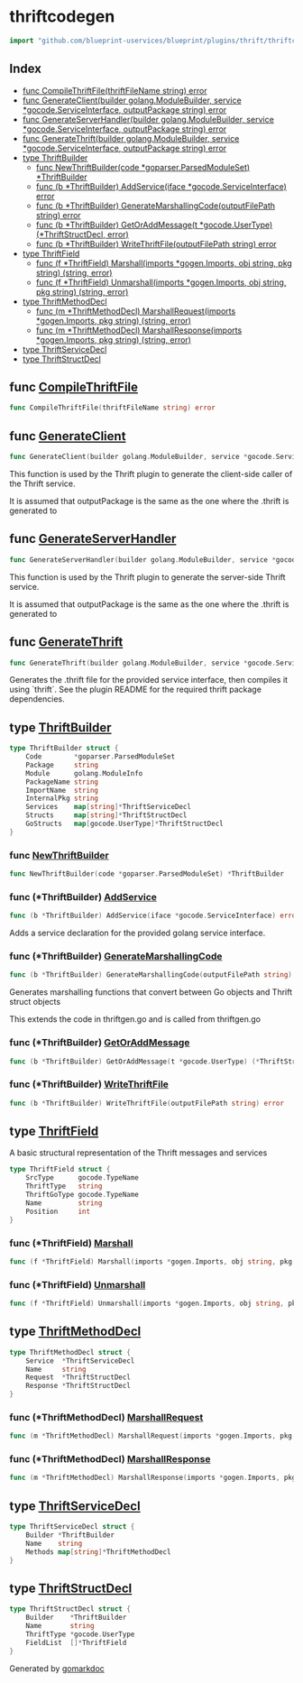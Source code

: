 <!-- Code generated by gomarkdoc. DO NOT EDIT -->

# thriftcodegen

```go
import "github.com/blueprint-uservices/blueprint/plugins/thrift/thriftcodegen"
```

## Index

- [func CompileThriftFile\(thriftFileName string\) error](<#CompileThriftFile>)
- [func GenerateClient\(builder golang.ModuleBuilder, service \*gocode.ServiceInterface, outputPackage string\) error](<#GenerateClient>)
- [func GenerateServerHandler\(builder golang.ModuleBuilder, service \*gocode.ServiceInterface, outputPackage string\) error](<#GenerateServerHandler>)
- [func GenerateThrift\(builder golang.ModuleBuilder, service \*gocode.ServiceInterface, outputPackage string\) error](<#GenerateThrift>)
- [type ThriftBuilder](<#ThriftBuilder>)
  - [func NewThriftBuilder\(code \*goparser.ParsedModuleSet\) \*ThriftBuilder](<#NewThriftBuilder>)
  - [func \(b \*ThriftBuilder\) AddService\(iface \*gocode.ServiceInterface\) error](<#ThriftBuilder.AddService>)
  - [func \(b \*ThriftBuilder\) GenerateMarshallingCode\(outputFilePath string\) error](<#ThriftBuilder.GenerateMarshallingCode>)
  - [func \(b \*ThriftBuilder\) GetOrAddMessage\(t \*gocode.UserType\) \(\*ThriftStructDecl, error\)](<#ThriftBuilder.GetOrAddMessage>)
  - [func \(b \*ThriftBuilder\) WriteThriftFile\(outputFilePath string\) error](<#ThriftBuilder.WriteThriftFile>)
- [type ThriftField](<#ThriftField>)
  - [func \(f \*ThriftField\) Marshall\(imports \*gogen.Imports, obj string, pkg string\) \(string, error\)](<#ThriftField.Marshall>)
  - [func \(f \*ThriftField\) Unmarshall\(imports \*gogen.Imports, obj string, pkg string\) \(string, error\)](<#ThriftField.Unmarshall>)
- [type ThriftMethodDecl](<#ThriftMethodDecl>)
  - [func \(m \*ThriftMethodDecl\) MarshallRequest\(imports \*gogen.Imports, pkg string\) \(string, error\)](<#ThriftMethodDecl.MarshallRequest>)
  - [func \(m \*ThriftMethodDecl\) MarshallResponse\(imports \*gogen.Imports, pkg string\) \(string, error\)](<#ThriftMethodDecl.MarshallResponse>)
- [type ThriftServiceDecl](<#ThriftServiceDecl>)
- [type ThriftStructDecl](<#ThriftStructDecl>)


<a name="CompileThriftFile"></a>
## func [CompileThriftFile](<https://github.com/Blueprint-uServices/blueprint/blob/main/plugins/thrift/thriftcodegen/thriftgen.go#L78>)

```go
func CompileThriftFile(thriftFileName string) error
```



<a name="GenerateClient"></a>
## func [GenerateClient](<https://github.com/Blueprint-uServices/blueprint/blob/main/plugins/thrift/thriftcodegen/clientgen.go#L17>)

```go
func GenerateClient(builder golang.ModuleBuilder, service *gocode.ServiceInterface, outputPackage string) error
```

This function is used by the Thrift plugin to generate the client\-side caller of the Thrift service.

It is assumed that outputPackage is the same as the one where the .thrift is generated to

<a name="GenerateServerHandler"></a>
## func [GenerateServerHandler](<https://github.com/Blueprint-uServices/blueprint/blob/main/plugins/thrift/thriftcodegen/servergen.go#L17>)

```go
func GenerateServerHandler(builder golang.ModuleBuilder, service *gocode.ServiceInterface, outputPackage string) error
```

This function is used by the Thrift plugin to generate the server\-side Thrift service.

It is assumed that outputPackage is the same as the one where the .thrift is generated to

<a name="GenerateThrift"></a>
## func [GenerateThrift](<https://github.com/Blueprint-uServices/blueprint/blob/main/plugins/thrift/thriftcodegen/thriftgen.go#L20>)

```go
func GenerateThrift(builder golang.ModuleBuilder, service *gocode.ServiceInterface, outputPackage string) error
```

Generates the .thrift file for the provided service interface, then compiles it using \`thrift\`. See the plugin README for the required thrift package dependencies.

<a name="ThriftBuilder"></a>
## type [ThriftBuilder](<https://github.com/Blueprint-uServices/blueprint/blob/main/plugins/thrift/thriftcodegen/thriftgen.go#L124-L134>)



```go
type ThriftBuilder struct {
    Code        *goparser.ParsedModuleSet
    Package     string
    Module      golang.ModuleInfo
    PackageName string
    ImportName  string
    InternalPkg string
    Services    map[string]*ThriftServiceDecl
    Structs     map[string]*ThriftStructDecl
    GoStructs   map[gocode.UserType]*ThriftStructDecl
}
```

<a name="NewThriftBuilder"></a>
### func [NewThriftBuilder](<https://github.com/Blueprint-uServices/blueprint/blob/main/plugins/thrift/thriftcodegen/thriftgen.go#L136>)

```go
func NewThriftBuilder(code *goparser.ParsedModuleSet) *ThriftBuilder
```



<a name="ThriftBuilder.AddService"></a>
### func \(\*ThriftBuilder\) [AddService](<https://github.com/Blueprint-uServices/blueprint/blob/main/plugins/thrift/thriftcodegen/thriftgen.go#L220>)

```go
func (b *ThriftBuilder) AddService(iface *gocode.ServiceInterface) error
```

Adds a service declaration for the provided golang service interface.

<a name="ThriftBuilder.GenerateMarshallingCode"></a>
### func \(\*ThriftBuilder\) [GenerateMarshallingCode](<https://github.com/Blueprint-uServices/blueprint/blob/main/plugins/thrift/thriftcodegen/marshallgen.go#L20>)

```go
func (b *ThriftBuilder) GenerateMarshallingCode(outputFilePath string) error
```

Generates marshalling functions that convert between Go objects and Thrift struct objects

This extends the code in thriftgen.go and is called from thriftgen.go

<a name="ThriftBuilder.GetOrAddMessage"></a>
### func \(\*ThriftBuilder\) [GetOrAddMessage](<https://github.com/Blueprint-uServices/blueprint/blob/main/plugins/thrift/thriftcodegen/thriftgen.go#L240>)

```go
func (b *ThriftBuilder) GetOrAddMessage(t *gocode.UserType) (*ThriftStructDecl, error)
```



<a name="ThriftBuilder.WriteThriftFile"></a>
### func \(\*ThriftBuilder\) [WriteThriftFile](<https://github.com/Blueprint-uServices/blueprint/blob/main/plugins/thrift/thriftcodegen/thriftgen.go#L163>)

```go
func (b *ThriftBuilder) WriteThriftFile(outputFilePath string) error
```



<a name="ThriftField"></a>
## type [ThriftField](<https://github.com/Blueprint-uServices/blueprint/blob/main/plugins/thrift/thriftcodegen/thriftgen.go#L96-L102>)

A basic structural representation of the Thrift messages and services

```go
type ThriftField struct {
    SrcType      gocode.TypeName
    ThriftType   string
    ThriftGoType gocode.TypeName
    Name         string
    Position     int
}
```

<a name="ThriftField.Marshall"></a>
### func \(\*ThriftField\) [Marshall](<https://github.com/Blueprint-uServices/blueprint/blob/main/plugins/thrift/thriftcodegen/marshallgen.go#L127>)

```go
func (f *ThriftField) Marshall(imports *gogen.Imports, obj string, pkg string) (string, error)
```



<a name="ThriftField.Unmarshall"></a>
### func \(\*ThriftField\) [Unmarshall](<https://github.com/Blueprint-uServices/blueprint/blob/main/plugins/thrift/thriftcodegen/marshallgen.go#L182>)

```go
func (f *ThriftField) Unmarshall(imports *gogen.Imports, obj string, pkg string) (string, error)
```



<a name="ThriftMethodDecl"></a>
## type [ThriftMethodDecl](<https://github.com/Blueprint-uServices/blueprint/blob/main/plugins/thrift/thriftcodegen/thriftgen.go#L111-L116>)



```go
type ThriftMethodDecl struct {
    Service  *ThriftServiceDecl
    Name     string
    Request  *ThriftStructDecl
    Response *ThriftStructDecl
}
```

<a name="ThriftMethodDecl.MarshallRequest"></a>
### func \(\*ThriftMethodDecl\) [MarshallRequest](<https://github.com/Blueprint-uServices/blueprint/blob/main/plugins/thrift/thriftcodegen/marshallgen.go#L103>)

```go
func (m *ThriftMethodDecl) MarshallRequest(imports *gogen.Imports, pkg string) (string, error)
```



<a name="ThriftMethodDecl.MarshallResponse"></a>
### func \(\*ThriftMethodDecl\) [MarshallResponse](<https://github.com/Blueprint-uServices/blueprint/blob/main/plugins/thrift/thriftcodegen/marshallgen.go#L115>)

```go
func (m *ThriftMethodDecl) MarshallResponse(imports *gogen.Imports, pkg string) (string, error)
```



<a name="ThriftServiceDecl"></a>
## type [ThriftServiceDecl](<https://github.com/Blueprint-uServices/blueprint/blob/main/plugins/thrift/thriftcodegen/thriftgen.go#L118-L122>)



```go
type ThriftServiceDecl struct {
    Builder *ThriftBuilder
    Name    string
    Methods map[string]*ThriftMethodDecl
}
```

<a name="ThriftStructDecl"></a>
## type [ThriftStructDecl](<https://github.com/Blueprint-uServices/blueprint/blob/main/plugins/thrift/thriftcodegen/thriftgen.go#L104-L109>)



```go
type ThriftStructDecl struct {
    Builder    *ThriftBuilder
    Name       string
    ThriftType *gocode.UserType
    FieldList  []*ThriftField
}
```

Generated by [gomarkdoc](<https://github.com/princjef/gomarkdoc>)
